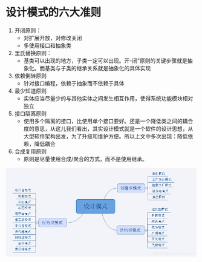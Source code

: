 # 设计模式的六大准则
1. 开闭原则：
    + 对扩展开放，对修改关闭
    + 多使用接口和抽象类
2. 里氏替换原则：
    + 基类可以出现的地方，子类一定可以出现。开-闭”原则的关键步骤就是抽象化。而基类与子类的继承关系就是抽象化的具体实现
3.  依赖倒转原则
    + 针对接口编程，依赖于抽象而不依赖于具体
4.  最少知道原则
    + 实体应当尽量少的与其他实体之间发生相互作用，使得系统功能模块相对独立
5. 接口隔离原则
    + 使用多个隔离的接口，比使用单个接口要好。还是一个降低类之间的耦合度的意思，从这儿我们看出，其实设计模式就是一个软件的设计思想，从大型软件架构出发，为了升级和维护方便。所以上文中多次出现：降低依赖，降低耦合
6. 合成复用原则
    + 原则是尽量使用合成/聚合的方式，而不是使用继承。
  
![test](/java/设计模式/assets/2021-11-16-15-16-04.png "设计模式") 